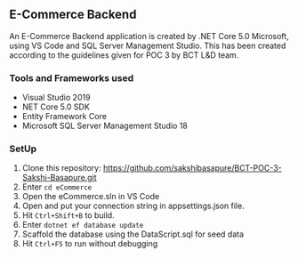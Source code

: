 ## E-Commerce Backend
An E-Commerce Backend application is created by .NET Core 5.0 Microsoft, using VS Code and SQL Server Management Studio. This has been created according to the guidelines given for POC 3 by BCT L&D team.

### Tools and Frameworks used
- Visual Studio 2019
- NET Core 5.0 SDK 
- Entity Framework Core 
- Microsoft SQL Server Management Studio 18
 
 ### SetUp
1. Clone this repository: https://github.com/sakshibasapure/BCT-POC-3-Sakshi-Basapure.git
2. Enter ``` cd eCommerce ```
3. Open the eCommerce.sln in VS Code
4. Open and put your connection string in appsettings.json file. 
5. Hit ```Ctrl+Shift+B``` to build.
6. Enter ``` dotnet ef database update ```
7. Scaffold the database using the DataScript.sql for seed data
8. Hit ```Ctrl+F5``` to run without debugging
 


